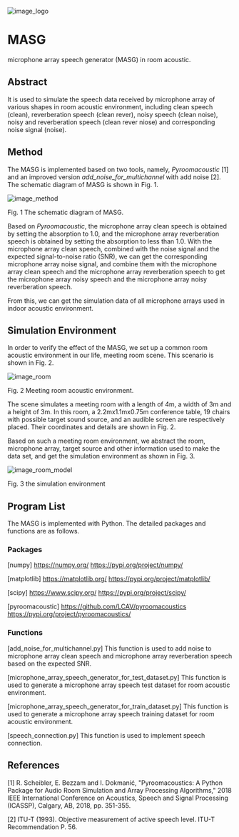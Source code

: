 ![image_logo](https://github.com/vipchengrui/MASG/blob/master/img/logo.png)

# MASG
microphone array speech generator (MASG) in room acoustic.

## Abstract
It is used to simulate the speech data received by microphone array of various shapes in room acoustic environment, including clean speech (clean), reverberation speech (clean rever), noisy speech (clean noise), noisy and reverberation speech (clean rever niose) and corresponding noise signal (noise).

## Method

The MASG is implemented based on two tools, namely, *Pyroomacoustic* [1] and an improved version *add_noise_for_multichannel* with add noise [2]. The schematic diagram of MASG is shown in Fig. 1.

![image_method](https://github.com/vipchengrui/MASG/blob/master/img/method.png)

Fig. 1 The schematic diagram of MASG.

Based on *Pyroomacoustic*, the microphone array clean speech is obtained by setting the absorption to 1.0, and the microphone array reverberation speech is obtained by setting the absorption to less than 1.0. With the microphone array clean speech, combined with the noise signal and the expected signal-to-noise ratio (SNR), we can get the corresponding microphone array noise signal, and combine them with the microphone array clean speech and the microphone array reverberation speech to get the microphone array noisy speech and the microphone array noisy reverberation speech.

From this, we can get the simulation data of all microphone arrays used in indoor acoustic environment.

## Simulation Environment

In order to verify the effect of the MASG, we set up a common room acoustic environment in our life, meeting room scene. This scenario is shown in Fig. 2.

![image_room](https://github.com/vipchengrui/MASG/blob/master/img/room.png)

Fig. 2 Meeting room acoustic environment.

The scene simulates a meeting room with a length of 4m, a width of 3m and a height of 3m. In this room, a 2.2mx1.1mx0.75m conference table, 19 chairs with possible target sound source, and an audible screen are respectively placed. Their coordinates and details are shown in Fig. 2.

Based on such a meeting room environment, we abstract the room, microphone array, target source and other information used to make the data set, and get the simulation environment as shown in Fig. 3.

![image_room_model](https://github.com/vipchengrui/MASG/blob/master/img/room_model.png)

Fig. 3 the simulation environment

## Program List

The MASG is implemented with Python. The detailed packages and functions are as follows.

### Packages

[numpy]
https://numpy.org/
https://pypi.org/project/numpy/

[matplotlib]
https://matplotlib.org/	
https://pypi.org/project/matplotlib/

[scipy]
https://www.scipy.org/ 
https://pypi.org/project/scipy/

[pyroomacoustic]
https://github.com/LCAV/pyroomacoustics
https://pypi.org/project/pyroomacoustics/

### Functions

[add_noise_for_multichannel.py]
This function is used to add noise to microphone array clean speech and microphone array reverberation speech based on the expected SNR.

[microphone_array_speech_generator_for_test_dataset.py]
This function is used to generate a microphone array speech test dataset for room acoustic environment.

[microphone_array_speech_generator_for_train_dataset.py]
This function is used to generate a microphone array speech training dataset for room acoustic environment.

[speech_connection.py]
This function is used to implement speech connection.

## References

[1] R. Scheibler, E. Bezzam and I. Dokmanić, "Pyroomacoustics: A Python Package for Audio Room Simulation and Array Processing Algorithms," 2018 IEEE International Conference on Acoustics, Speech and Signal Processing (ICASSP), Calgary, AB, 2018, pp. 351-355.

[2] ITU-T (1993). Objective measurement of active speech level. ITU-T Recommendation P. 56.
